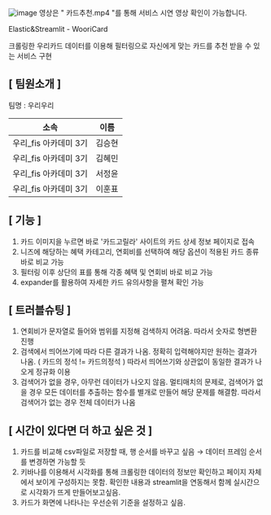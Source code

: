 ![image](https://github.com/user-attachments/assets/d338c073-2f90-401b-9d89-5cb8648d9e7d)
영상은 " 카드추천.mp4 "를 통해 서비스 시연 영상 확인이 가능합니다. 

Elastic&Streamlit - WooriCard

크롤링한 우리카드 데이터를 이용해 필터링으로 자신에게 맞는 카드를 추천 받을 수 있는 서비스 구현

## [ 팀원소개 ]
<p> 팀명 : 우리우리 </p>

|    소속    |   이름  |
| :--------: |  :----: |
| 우리_fis 아카데미 3기 | 김승현 |
| 우리_fis 아카데미 3기 | 김혜민 |
| 우리_fis 아카데미 3기 | 서정윤 |
| 우리_fis 아카데미 3기 | 이훈표 |

## [ 기능 ]

1. 카드 이미지을 누르면 바로 '카드고릴라' 사이트의 카드 상세 정보 페이지로 접속
2. 니즈에 해당하는 혜택 카테고리, 연회비를 선택하여 해당 옵션이 적용된 카드 종류 바로 비교 가능
3. 필터링 이후 상단의 표를 통해 각종 혜택 및 연회비 바로 비교 가능
4. expander를 활용하여 자세한 카드 유의사항을 펼쳐 확인 가능



## [ 트러블슈팅 ]

1. 연회비가 문자열로 들어와 범위를 지정해 검색하지 어려움. 따라서 숫자로 형변환 진행
2. 검색에서 띄어쓰기에 따라 다른 결과가 나옴. 정확히 입력해야지만 원하는 결과가 나옴. ( 카드의 정석 != 카드의정석 ) 따라서 띄어쓰기와 상관없이 동일한 결과가 나오게 정규화 이용
3. 검색어가 없을 경우, 아무런 데이터가 나오지 않음. 멀티매치의 문제로, 검색어가 없을 경우 모든 데이터를 추출하는 함수를 별개로 만들어 해당 문제를 해결함. 따라서 검색어가 없는 경우 전체 데이터가 나옴



## [ 시간이 있다면 더 하고 싶은 것 ]

1. 카드를 비교해 csv파일로 저장할 때, 행 순서를 바꾸고 싶음 → 데이터 프레임 순서를 변경하면 가능할 듯
2. 키바나를 이용해서 시각화를 통해 크롤링한 데이터의 정보만 확인하고 페이지 자체에서 보이게 구성하지는 못함. 확인한 내용과 streamlit을 연동해서 함께 실시간으로 시각화가 뜨게 만들어보고싶음.
3. 카드가 화면에 나타나는 우선순위 기준을 설정하고 싶음.


